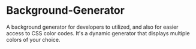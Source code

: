 # Background-Generator
A background generator for developers to utilized, and also for easier access to CSS color codes.
It's a dynamic generator that displays multiple colors of your choice.
